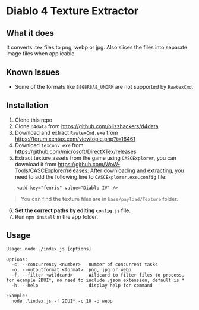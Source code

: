 # Diablo 4 Texture Extractor

## What it does

It converts .tex files to png, webp or jpg. Also slices the files into separate image files when applicable.

## Known Issues

- Some of the formats like `B8G8R8A8_UNORM` are not supported by `RawtexCmd`.

## Installation

1. Clone this repo
2. Clone `d4data` from https://github.com/blizzhackers/d4data
3. Download and extract `RawtexCmd.exe` from https://forum.xentax.com/viewtopic.php?t=16461
4. Download `texconv.exe` from https://github.com/microsoft/DirectXTex/releases
5. Extract texture assets from the game using `CASCExplorer`, you can download it from https://github.com/WoW-Tools/CASCExplorer/releases. After downloading and extracting, you need to add the following line to `CASCExplorer.exe.config` file:

```
    <add key="fenris" value="Diablo IV" />
```

> You can find the texture files are in `base/payload/Texture` folder.

6. **Set the correct paths by editing `config.js` file.**
7. Run `npm install` in the app folder.


## Usage

```
Usage: node ./index.js [options]

Options:
  -c, --concurrency <number>   number of concurrent tasks
  -o, --outputformat <format>  png, jpg or webp
  -f, --filter <wildcard>      Wildcard to filter files to process, for example 2DUI*, no need to include .json extension, default is *
  -h, --help                   display help for command

Example:
  node .\index.js -f 2DUI* -c 10 -o webp
```